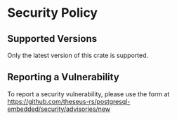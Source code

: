 # Security Policy

## Supported Versions

Only the latest version of this crate is supported.

## Reporting a Vulnerability

To report a security vulnerability, please use the form
at https://github.com/theseus-rs/postgresql-embedded/security/advisories/new
